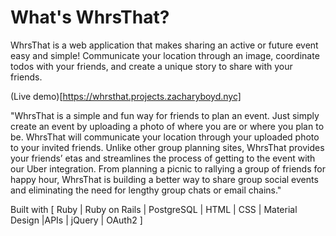 What's WhrsThat?
========================

WhrsThat is a web application that makes sharing an active or future event easy and simple! Communicate your location through an image, coordinate todos with your friends, and create a unique story to share with your friends.

(Live demo)[https://whrsthat.projects.zacharyboyd.nyc]

"WhrsThat is a simple and fun way for friends to plan an event. Just simply create an event by uploading a photo of where you are or where you plan to be. WhrsThat will communicate your location through your uploaded photo to your invited friends. Unlike other group planning sites, WhrsThat provides your friends’ etas and streamlines the process of getting to the event with our Uber integration. From planning a picnic to rallying a group of friends for happy hour, WhrsThat is building a better way to share group social events and eliminating the need for lengthy group chats or email chains."

Built with [ Ruby | Ruby on Rails | PostgreSQL | HTML | CSS |  Material Design |APIs | jQuery | OAuth2 ]
